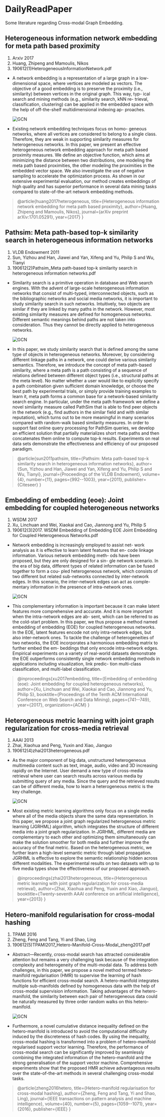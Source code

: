 # DailyReadPaper
Some literature regarding Cross-modal Graph Embedding.

## Heterogeneous information network embedding for meta path based proximity
1. Arxiv 2017
2. Huang, Zhipeng and Mamoulis, Nikos
3. 190612(1)HeterogeneousInformationNetwork.pdf

- A network embedding is a representation of a large graph in a low-
dimensional space, where vertices are modeled as vectors. The
objective of a good embedding is to preserve the proximity (i.e.,
similarity) between vertices in the original graph. This way, typ-
ical search and mining methods (e.g., similarity search, kNN re-
trieval, classification, clustering) can be applied in the embedded
space with the help of off-the-shelf multidimensional indexing ap-
proaches.

    ![GCN](Pictures/Selection_402.png)
   
- Existing network embedding techniques focus on homo-
geneous networks, where all vertices are considered to belong to
a single class. Therefore, they are weak in supporting similarity
measures for heterogeneous networks. In this paper, we present
an effective heterogeneous network embedding approach for meta
path based proximity measures. We define an objective function,
which aims at minimizing the distance between two distributions,
one modeling the meta path based proximities, the other modeling
the proximities in the embedded vector space. We also investigate
the use of negative sampling to accelerate the optimization process.
As shown in our extensive experimental evaluation, our method
creates embeddings of high quality and has superior performance
in several data mining tasks compared to state-of-the-art network
embedding methods.

>@article{huang2017heterogeneous,
  title={Heterogeneous information network embedding for meta path based proximity},
  author={Huang, Zhipeng and Mamoulis, Nikos},
  journal={arXiv preprint arXiv:1701.05291},
  year={2017}
}

## Pathsim: Meta path-based top-k similarity search in heterogeneous information networks
1. VLDB Endowment 2011
2. Sun, Yizhou and Han, Jiawei and Yan, Xifeng and Yu, Philip S and Wu, Tianyi
3. 190612(2)Pathsim_Meta path-based top-k similarity search in heterogeneous information networks.pdf

- Similarity search is a primitive operation in database and Web
search engines. With the advent of large-scale heterogeneous information
networks that consist of multi-typed, interconnected objects,
such as the bibliographic networks and social media networks,
it is important to study similarity search in such networks.
Intuitively, two objects are similar if they are linked by many paths
in the network. However, most existing similarity measures are
defined for homogeneous networks. Different semantic meanings
behind paths are not taken into consideration. Thus they cannot be
directly applied to heterogeneous networks.

    ![GCN](Pictures/Selection_401.png)
   
- In this paper, we study similarity search that is defined among
the same type of objects in heterogeneous networks. Moreover, by
considering different linkage paths in a network, one could derive
various similarity semantics. Therefore, we introduce the concept
of meta path-based similarity, where a meta path is a path consisting
of a sequence of relations defined between different object types
(i.e., structural paths at the meta level). No matter whether a user
would like to explicitly specify a path combination given sufficient
domain knowledge, or choose the best path by experimental trials,
or simply provide training examples to learn it, meta path forms
a common base for a network-based similarity search engine. In
particular, under the meta path framework we define a novel similarity
measure called PathSim that is able to find peer objects in the
network (e.g., find authors in the similar field and with similar reputation),
which turns out to be more meaningful in many scenarios
compared with random-walk based similarity measures. In order
to support fast online query processing for PathSim queries, we
develop an efficient solution that partially materializes short meta
paths and then concatenates them online to compute top-k results.
Experiments on real data sets demonstrate the effectiveness and efficiency
of our proposed paradigm.

>@article{sun2011pathsim,
  title={Pathsim: Meta path-based top-k similarity search in heterogeneous information networks},
  author={Sun, Yizhou and Han, Jiawei and Yan, Xifeng and Yu, Philip S and Wu, Tianyi},
  journal={Proceedings of the VLDB Endowment},
  volume={4},
  number={11},
  pages={992--1003},
  year={2011},
  publisher={Citeseer}
}

## Embedding of embedding (eoe): Joint embedding for coupled heterogeneous networks
1. WSDM 2017
2. Xu, Linchuan and Wei, Xiaokai and Cao, Jiannong and Yu, Philip S
3. 190612(3)2017. WSDM Embedding of Embedding EOE Joint Embedding for Coupled Heterogeneous Networks.pdf
- Network embedding is increasingly employed to assist net-
work analysis as it is effective to learn latent features that en-
code linkage information. Various network embedding meth-
ods have been proposed, but they are only designed for a sin-
gle network scenario. In the era of big data, different types
of related information can be fused together to form a cou-
pled heterogeneous network, which consists of two different
but related sub-networks connected by inter-network edges.
In this scenario, the inter-network edges can act as comple-
mentary information in the presence of intra-network ones.

    ![GCN](Pictures/Selection_400.png)
   
- This complementary information is important because it can
make latent features more comprehensive and accurate. And
it is more important when the intra-network edges are ab-
sent, which can be referred to as the cold-start problem. In
this paper, we thus propose a method named embedding
of embedding (EOE) for coupled heterogeneous networks.
In the EOE, latent features encode not only intra-network
edges, but also inter-network ones. To tackle the challenge
of heterogeneities of two networks, the EOE incorporates
a harmonious embedding matrix to further embed the em-
beddings that only encode intra-network edges. Empirical
experiments on a variety of real-world datasets demonstrate
the EOE outperforms consistently single network embedding
methods in applications including visualization, link predic-
tion multi-class classification, and multi-label classification.
>@inproceedings{xu2017embedding,
  title={Embedding of embedding (eoe): Joint embedding for coupled heterogeneous networks},
  author={Xu, Linchuan and Wei, Xiaokai and Cao, Jiannong and Yu, Philip S},
  booktitle={Proceedings of the Tenth ACM International Conference on Web Search and Data Mining},
  pages={741--749},
  year={2017},
  organization={ACM}
}
## Heterogeneous metric learning with joint graph regularization for cross-media retrieval
1. AAAI 2013
2. Zhai, Xiaohua and Peng, Yuxin and Xiao, Jianguo
3. 190612(4)zhai2013heterogeneous.pdf
- As the major component of big data, unstructured heterogeneous
multimedia content such as text, image, audio,
video and 3D increasing rapidly on the Internet.
User demand a new type of cross-media retrieval where
user can search results across various media by submitting
query of any media. Since the query and the retrieved
results can be of different media, how to learn
a heterogeneous metric is the key challenge.

    ![GCN](Pictures/Selection_399.png)
   
- Most existing
metric learning algorithms only focus on a single
media where all of the media objects share the
same data representation. In this paper, we propose a
joint graph regularized heterogeneous metric learning
(JGRHML) algorithm, which integrates the structure
of different media into a joint graph regularization. In
JGRHML, different media are complementary to each
other and optimizing them simultaneously can make the
solution smoother for both media and further improve
the accuracy of the final metric. Based on the heterogeneous
metric, we further learn a high-level semantic
metric through label propagation. JGRHML is effective
to explore the semantic relationship hidden across
different modalities. The experimental results on two
datasets with up to five media types show the effectiveness
of our proposed approach.

>@inproceedings{zhai2013heterogeneous,
  title={Heterogeneous metric learning with joint graph regularization for cross-media retrieval},
  author={Zhai, Xiaohua and Peng, Yuxin and Xiao, Jianguo},
  booktitle={Twenty-seventh AAAI conference on artificial intelligence},
  year={2013}
}
## Hetero-manifold regularisation for cross-modal hashing
1. TPAMI 2016
2. Zheng, Feng and Tang, Yi and Shao, Ling
3. 190612(5)TPAMI2017_Hetero-Manifold-Cross-Modal_zheng2017.pdf

- Abstract—Recently, cross-modal search has attracted considerable attention but remains a very challenging task because of the
integration complexity and heterogeneity of the multi-modal data. To address both challenges, in this paper, we propose a novel
method termed hetero-manifold regularisation (HMR) to supervise the learning of hash functions for efficient cross-modal search. A
hetero-manifold integrates multiple sub-manifolds defined by homogeneous data with the help of cross-modal supervision information.
Taking advantages of the hetero-manifold, the similarity between each pair of heterogeneous data could be naturally measured by
three order random walks on this hetero-manifold.

    ![GCN](Pictures/Selection_398.png)
   
- Furthermore, a novel cumulative distance inequality defined on the hetero-manifold
is introduced to avoid the computational difficulty induced by the discreteness of hash codes. By using the inequality, cross-modal
hashing is transformed into a problem of hetero-manifold regularised support vector learning. Therefore, the performance of
cross-modal search can be significantly improved by seamlessly combining the integrated information of the hetero-manifold and the
strong generalisation of the support vector machine. Comprehensive experiments show that the proposed HMR achieve advantageous
results over the state-of-the-art methods in several challenging cross-modal tasks.

>@article{zheng2016hetero,
  title={Hetero-manifold regularisation for cross-modal hashing},
  author={Zheng, Feng and Tang, Yi and Shao, Ling},
  journal={IEEE transactions on pattern analysis and machine intelligence},
  volume={40},
  number={5},
  pages={1059--1071},
  year={2016},
  publisher={IEEE}
}